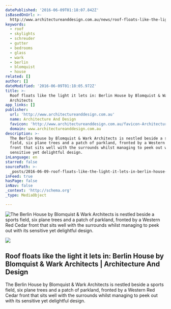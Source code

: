 ```yaml
---
datePublished: '2016-06-09T01:18:07.842Z'
isBasedOnUrl: >-
  http://www.architectureanddesign.com.au/news/roof-floats-like-the-light-it-lets-in-berlin-house?utm_source=Cirrus+Media+Newsletters&utm_campaign=bccc73139b-Architecture+and+Design+Newsletter+-+201403121023&utm_medium=email&utm_term=0_fe913f1856-bccc73139b-58826505
keywords:
  - roof
  - skylights
  - schreuder
  - gutter
  - bedrooms
  - glass
  - wark
  - berlin
  - blomquist
  - house
related: []
author: []
dateModified: '2016-06-09T01:18:05.972Z'
title: >-
  Roof floats like the light it lets in: Berlin House by Blomquist & Wark
  Architects
app_links: []
publisher:
  url: 'http://www.architectureanddesign.com.au'
  name: Architecture And Design
  favicon: 'http://www.architectureanddesign.com.au/favicon-ArchitectureAndDesign.ico'
  domain: www.architectureanddesign.com.au
description: >-
  The Berlin House by Blomquist & Wark Architects is nestled beside a sports
  field, six plane trees and a patch of parkland, fronted by a Western Red Cedar
  front that sits well with the surrounds whilst managing to peek out with its
  sensitive yet delightful design.
inLanguage: en
starred: false
sourcePath: >-
  _posts/2016-06-09-roof-floats-like-the-light-it-lets-in-berlin-house-by-blomq.md
inFeed: true
hasPage: false
inNav: false
_context: 'http://schema.org'
_type: MediaObject

---
```

![The Berlin House by Blomquist & Wark Architects is nestled beside a sports field, six plane trees and a patch of parkland, fronted by a Western Red Cedar front that sits well with the surrounds whilst managing to peek out with its sensitive yet delightful design.](https://the-grid-user-content.s3-us-west-2.amazonaws.com/2be15624-bf2a-444a-a15c-107f4193f5be.jpg)

<article style=""><img src="https://s3-us-west-2.amazonaws.com/the-grid-img/p/78b1cd5a045bbb617eb710d453fc93adb4e960dd.aspx" /><h1>Roof floats like the light it lets in: Berlin House by Blomquist &amp; Wark Architects | Architecture And Design</h1><p>The Berlin House by Blomquist &amp; Wark Architects is nestled beside a sports field, six plane trees and a patch of parkland, fronted by a Western Red Cedar front that sits well with the surrounds whilst managing to peek out with its sensitive yet delightful design.</p></article>